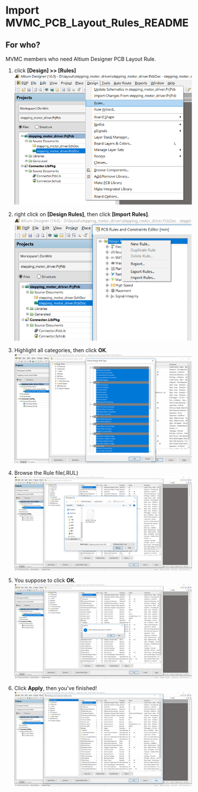 # Import MVMC_PCB_Layout_Rules_README
## For who?
MVMC members who need Altium Designer PCB Layout Rule.

1. click **[Design] >> [Rules]**
![How to Import Rule1](https://github.com/nuclear-refugee/AltiumDesigner_PcbLibrary/blob/master/Layout_Rule/Import_Rule_1.png?raw=true)

2. right click on **[Design Rules]**, then click **[Import Rules]**.
![How to Import Rule2](https://github.com/nuclear-refugee/AltiumDesigner_PcbLibrary/blob/master/Layout_Rule/Import_Rule_2.png?raw=true)

3. Highlight all categories, then click **OK**.
![How to Import Rule2](https://github.com/nuclear-refugee/AltiumDesigner_PcbLibrary/blob/master/Layout_Rule/Import_Rule_3.png?raw=true)

4. Browse the Rule file(.RUL)
![How to Import Rule2](https://github.com/nuclear-refugee/AltiumDesigner_PcbLibrary/blob/master/Layout_Rule/Import_Rule_4.png?raw=true)

5. You suppose to click **OK**.
![How to Import Rule2](https://github.com/nuclear-refugee/AltiumDesigner_PcbLibrary/blob/master/Layout_Rule/Import_Rule_5.png?raw=true)

6. Click **Apply**, then you've finished!
![How to Import Rule2](https://github.com/nuclear-refugee/AltiumDesigner_PcbLibrary/blob/master/Layout_Rule/Import_Rule_6.png?raw=true)
